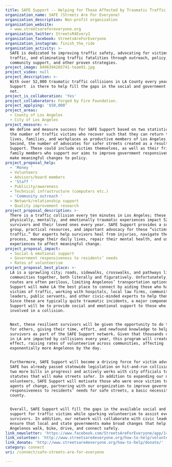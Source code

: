 ```yaml
---
title: SAFE Support -- Helping for Those Affected by Traumatic Traffic Collisions
organization_name: SAFE (Streets Are For Everyone)
organization_description: Non-profit organization
organization_website:
  - www.streetsareforeveryone.org
organization_twitter: StreetsR4Every1
organization_facebook: StreetsAreForEveryone
organization_instagram: finish_the_ride
organization_activity: >-
  SAFE is dedicated to improving traffic safety, advocating for victims of
  traffic, and eliminating traffic fatalities through outreach, policy,
  community support, and other proven strategies.
project_image: 8496394265741-team91.jpg
project_video: null
project_description: >-
  With over 52,000 traumatic traffic collisions in LA County every year, SAFE
  Support  is there to help fill the gaps in the social and government safety
  net.
project_is_collaboration: 'Yes'
project_collaborators: Forged by Fire Foundation.
project_applying: '$50,000'
project_areas:
  - County of Los Angeles
  - City of Los Angeles
project_measure: >-
  We define and measure success for SAFE Support based on two statistics. First,
  the number of traffic victims who recover such that they can return to their
  lives, families, and workplaces as productive members of Los Angeles society.
  Second, the number of advocates for safer streets created as a result of SAFE
  Support. These could include victims themselves, as well as their friends and
  family members who support our aims to improve government responsiveness and
  make meaningful changes to policy.
project_proposal_help:
  - 'Money '
  - Volunteers
  - Advisors/board members
  - 'Staff '
  - Publicity/awareness
  - Technical infrastructure (computers etc.)
  - 'Community outreach '
  - Network/relationship support
  - Quality improvement research
project_proposal_description: >-
  There is a traffic collision every ten minutes in Los Angeles; these
  physically, mentally, and emotionally traumatic experiences impact 52,000
  survivors and their loved ones every year. SAFE Support provides a support
  group, practical resources, and important advocacy for these “victims of
  traffic.” Our experts help survivors heal from injuries, navigate the legal
  process, manage their daily lives, repair their mental health, and use their
  experiences to affect meaningful change.
project_proposal_impact:
  - Social & emotional support
  - Government responsiveness to residents’ needs
  - Rates of volunteerism
project_proposal_best_place: >-
  LA is a sprawling city; roads, sidewalks, crosswalks, and pathways link
  communities together, both literally and figuratively. Unfortunately, these
  routes are often perilous, limiting Angelenos’ transportation options. SAFE
  Support will make LA the best place to connect by aiding those who have become
  victims of traffic, working with hospitals, local law firms, community
  leaders, public servants, and other civic-minded experts to help them recover.
  Since these are typically quite traumatic incidents, a major component of SAFE
  Support will be to provide social and emotional support to those who have been
  involved in a collision. 


  Next, these resilient survivors will be given the opportunity to do the same
  for others, giving their time, effort, and newfound knowledge to help fellow
  survivors as part of the SAFE Support network. Given that thousands of people
  in LA are impacted by collisions every year, this program will create a ripple
  effect, raising rates of volunteerism across communities, affecting
  exponentially more Angelenos by the day. 


  Furthermore, SAFE Support will become a driving force for victim advocacy.
  SAFE has already passed statewide legislation on hit-and-run collisions (with
  two more bills in progress) and actively works with city officials to author
  statutes that will make streets safer. In addition to expanding our network of
  volunteers, SAFE Support will motivate those who were once victims to become
  agents of change, partnering with our organization to improve government
  responsiveness to residents’ needs for safe streets, a basic necessity in this
  county. 


  Overall, SAFE Support will fill the gaps in the available social and emotional
  support for traffic victims while sparking volunteerism to assist even more
  survivors. In addition, our network will collaborate with civic leaders to
  ensure that local and state governments make broad changes that help all
  Angelenos walk, bike, drive, and connect safely.
link_newsletter: 'https://www.facebook.com/StreetsAreForEveryone/app/141428856257/'
link_volunteer: 'http://www.streetsare4everyone.org/how-to-help/volunteer/'
link_donate: 'http://www.streetsare4everyone.org/how-to-help/donate/'
category: connect
uri: /connect/safe-streets-are-for-everyone

---
```

